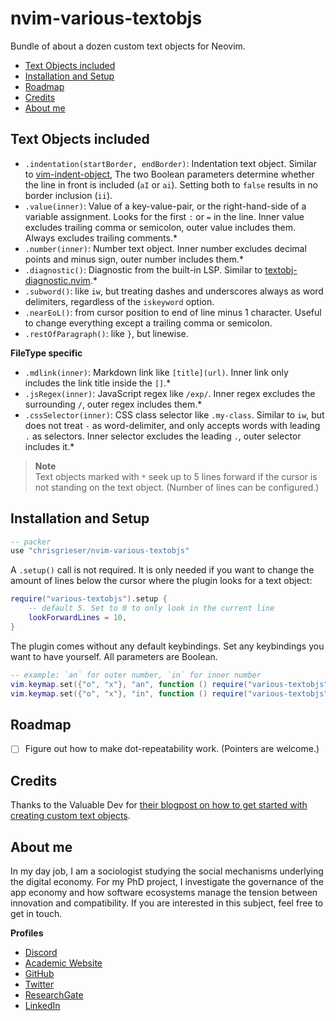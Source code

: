 # nvim-various-textobjs
Bundle of about a dozen custom text objects for Neovim.

<!--toc:start-->
- [Text Objects included](#text-objects-included)
- [Installation and Setup](#installation-and-setup)
- [Roadmap](#roadmap)
- [Credits](#credits)
- [About me](#about-me)
<!--toc:end-->

## Text Objects included
- `.indentation(startBorder, endBorder)`: Indentation text object. Similar to [vim-indent-object](https://github.com/michaeljsmith/vim-indent-object), The two Boolean parameters determine whether the line in front is included (`aI` or `ai`). Setting both to `false` results in no border inclusion (`ii`).
- `.value(inner)`: Value of a key-value-pair, or the <!-- vale RedHat.TermsErrors = NO --> right-hand-side of a variable assignment. Looks for the first `:` or `=` in the line. Inner value excludes trailing comma or semicolon, outer value includes them. Always excludes trailing comments.\*
- `.number(inner)`: Number text object. Inner number excludes decimal points and minus sign, outer number includes them.\*
- `.diagnostic()`: Diagnostic from the built-in LSP. Similar to [textobj-diagnostic.nvim](https://github.com/andrewferrier/textobj-diagnostic.nvim).\*
- `.subword()`: like `iw`, but treating dashes and underscores always as word delimiters, regardless of the `iskeyword` option.
- `.nearEoL()`: from cursor position to end of line minus 1 character. Useful to change everything except a trailing comma or semicolon.
- `.restOfParagraph()`: like `}`, but linewise.

__FileType specific__
- `.mdlink(inner)`: Markdown link like `[title](url)`. Inner link only includes the link title inside the `[]`.\*
- `.jsRegex(inner)`: JavaScript regex like `/exp/`. Inner regex excludes the surrounding `/`, outer regex includes them.\* 
- `.cssSelector(inner)`: CSS class selector like `.my-class`. Similar to `iw`, but does not treat `-` as word-delimiter, and only accepts words with leading `.` as selectors. Inner selector excludes the leading `.`, outer selector includes it.\*

> __Note__  
> Text objects marked with `*` seek up to 5 lines forward if the cursor is not standing on the text object. (Number of lines can be configured.)

## Installation and Setup

```lua
-- packer
use "chrisgrieser/nvim-various-textobjs"
```

A `.setup()` call is not required. It is only needed if you want to change the amount of lines below the cursor where the plugin looks for a text object:

```lua
require("various-textobjs").setup {
	-- default 5. Set to 0 to only look in the current line
	lookForwardLines = 10,
}
```

The plugin comes without any default keybindings. Set any keybindings you want to have yourself. All parameters are Boolean.

```lua
-- example: `an` for outer number, `in` for inner number
vim.keymap.set({"o", "x"}, "an", function () require("various-textobjs").number(false) end)
vim.keymap.set({"o", "x"}, "in", function () require("various-textobjs").number(true) end)
```

## Roadmap
- [ ] Figure out how to make dot-repeatability work. (Pointers are welcome.)

## Credits
Thanks to the Valuable Dev for [their blogpost on how to get started with creating custom text objects](https://thevaluable.dev/vim-create-text-objects/).

<!-- vale Google.FirstPerson = NO -->
## About me
In my day job, I am a sociologist studying the social mechanisms underlying the digital economy. For my PhD project, I investigate the governance of the app economy and how software ecosystems manage the tension between innovation and compatibility. If you are interested in this subject, feel free to get in touch.

__Profiles__
- [Discord](https://discordapp.com/users/462774483044794368/)
- [Academic Website](https://chris-grieser.de/)
- [GitHub](https://github.com/chrisgrieser/)
- [Twitter](https://twitter.com/pseudo_meta)
- [ResearchGate](https://www.researchgate.net/profile/Christopher-Grieser)
- [LinkedIn](https://www.linkedin.com/in/christopher-grieser-ba693b17a/)
